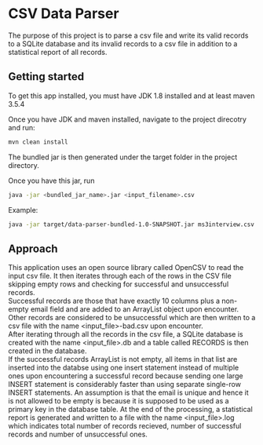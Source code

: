# CSV Data Parser

The purpose of this project is to parse a csv file and write its valid records to a SQLite database and its invalid records to a csv file in addition to a statistical report of all records.

## Getting started

To get this app installed, you must have JDK 1.8 installed and at least maven 3.5.4

Once you have JDK and maven installed, navigate to the project direcotry and run: 
```bash
mvn clean install
```

The bundled jar is then generated under the target folder in the project directory.

Once you have this jar, run 
```bash
java -jar <bundled_jar_name>.jar <input_filename>.csv
```

Example: 
```bash
java -jar target/data-parser-bundled-1.0-SNAPSHOT.jar ms3interview.csv
```

## Approach

This application uses an open source library called OpenCSV to read the input csv file.
It then iterates through each of the rows in the CSV file skipping empty rows and checking for successful and unsuccessful records.<br>
Successful records are those that have exactly 10 columns plus a non-empty email field and are added to an ArrayList object upon encounter.
Other records are considered to be unsuccessful which are then written to a csv file with the name <input_file>-bad.csv upon encounter.<br>
After iterating through all the records in the csv file, a SQLite database is created with the name <input_file>.db and a table called RECORDS is then created in the database. <br>
If the successful records ArrayList is not empty, all items in that list are inserted into the databse using one insert statement instead of multiple ones upon encountering a successful record because sending one large INSERT statement is considerably faster than using separate  single-row INSERT statements.
An assumption is that the email is unique and hence it is not allowed to be empty is because it is supposed to be used as a primary key in the database table.
At the end of the processing, a statistical report is generated and written to a file with the name <input_file>.log which indicates total number of records recieved, number of successful records and number of unsuccessful ones.